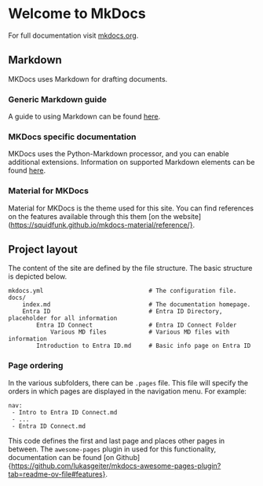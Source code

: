 # Welcome to MkDocs

For full documentation visit [mkdocs.org](https://www.mkdocs.org).

## Markdown

MKDocs uses Markdown for drafting documents. 

### Generic Markdown guide
A guide to using Markdown can be found [here](https://www.markdownguide.org/).

### MKDocs specific documentation
MKDocs uses the Python-Markdown processor, and you can enable additional extensions. Information on supported Markdown elements can be found [here](https://www.markdownguide.org/tools/mkdocs/#mkdocs-markdown-support).

### Material for MKDocs
Material for MKDocs is the theme used for this site. You can find references on the features available through this them [on the website](https://squidfunk.github.io/mkdocs-material/reference/}.


## Project layout

The content of the site are defined by the file structure. The basic structure is depicted below. 

    mkdocs.yml                              # The configuration file.
    docs/
        index.md                            # The documentation homepage.
        Entra ID                            # Entra ID Directory, placeholder for all information
            Entra ID Connect                # Entra ID Connect Folder
                Various MD files            # Various MD files with information
            Introduction to Entra ID.md     # Basic info page on Entra ID

### Page ordering
In the various subfolders, there can be `.pages` file. This file will specify the orders in which pages are displayed in the navigation menu. 
For example:

```
nav:
 - Intro to Entra ID Connect.md
 - ...
 - Entra ID Connect.md
```

This code defines the first and last page and places other pages in between.
The `awesome-pages` plugin in used for this functionality, documentation can be found [on Github]{https://github.com/lukasgeiter/mkdocs-awesome-pages-plugin?tab=readme-ov-file#features}.
